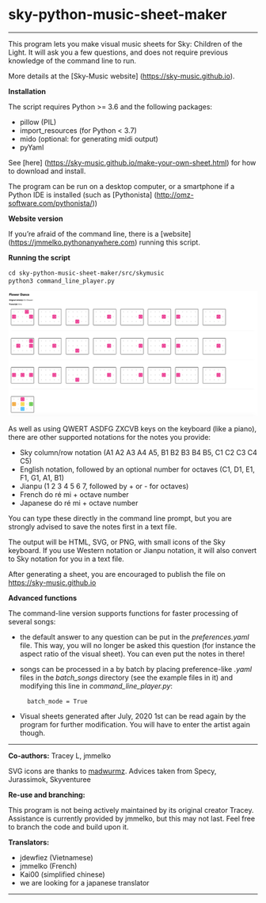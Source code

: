 # sky-python-music-sheet-maker
***
This program lets you make visual music sheets for Sky: Children of the Light. It will ask you a few questions, and does not require previous knowledge of the command line to run. 

More details at the [Sky-Music website] (https://sky-music.github.io).

**Installation**

The script requires Python >= 3.6 and the following packages:

* pillow (PIL)
* import_resources (for Python < 3.7)
* mido (optional: for generating midi output)
* pyYaml

See [here] (https://sky-music.github.io/make-your-own-sheet.html) for how to download and install.

The program can be run on a desktop computer,  or a smartphone if a Python IDE is installed (such as [Pythonista] (http://omz-software.com/pythonista/))

**Website version**

If you’re afraid of the command line, there is a [website] (https://jmmelko.pythonanywhere.com) running this script.

**Running the script**

    cd sky-python-music-sheet-maker/src/skymusic
    python3 command_line_player.py

![Flower Dance intro music sheet](https://raw.githubusercontent.com/sky-music/sky-python-music-sheet-maker/master/images/flower_dance_intro.png)

As well as using QWERT ASDFG ZXCVB keys on the keyboard (like a piano), there are other supported notations for the notes you provide:

- Sky column/row notation (A1 A2 A3 A4 A5, B1 B2 B3 B4 B5, C1 C2 C3 C4 C5)
- English notation, followed by an optional number for octaves (C1, D1, E1, F1, G1, A1, B1)
- Jianpu (1 2 3 4 5 6 7, followed by + or - for octaves)
- French do ré mi + octave number
- Japanese do ré mi + octave number

You can type these directly in the command line prompt, but you are strongly advised to save the notes first in a text file.

The output will be HTML, SVG, or PNG, with small icons of the Sky keyboard. If you use Western notation or Jianpu notation, it will also convert to Sky notation for you in a text file.

After generating a sheet, you are encouraged to publish the file on https://sky-music.github.io

**Advanced functions**

The command-line version supports functions for faster processing of several songs:

* the default answer to any question can be put in the *preferences.yaml* file. This way, you will no longer be asked this question (for instance the aspect ratio of the visual sheet). You can  even put the notes in there! 
* songs can be processed in a by batch by placing preference-like *.yaml* files in the *batch\_songs* directory (see the example files in it) and modifying this line in  *command\_line\_player.py*:

        batch_mode = True
* Visual sheets generated after July, 2020 1st can be read again by the program for further modification. You will have to enter the artist again though.

***

**Co-authors:** Tracey L, jmmelko

SVG icons are thanks to [madwurmz](http://madwurmz.com).
Advices taken from Specy, Jurassimok, Skyventuree

**Re-use and branching:**

This program is not being actively maintained by its original creator Tracey. Assistance is currently provided by jmmelko, but this may not last. Feel free to branch the code and build upon it.

**Translators:**

- jdewfiez (Vietnamese)
- jmmelko (French)
- Kai00 (simplified chinese)
- we are looking for a japanese translator

***
